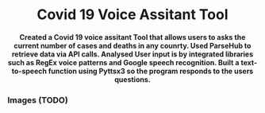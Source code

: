 <h1 align = "center">Covid 19 Voice Assitant Tool</h1>

<h4 align="center">Created a Covid 19 voice assitant Tool that allows users to asks the current number of cases and deaths in any counrty. Used ParseHub to retrieve data via API calls. Analysed User input is by integrated libraries such as RegEx voice patterns and Google speech recognition. Built a text-to-speech function using Pyttsx3 so the program responds to the users questions. </h4>


<h3 align="left"> Images (TODO)</h3>
